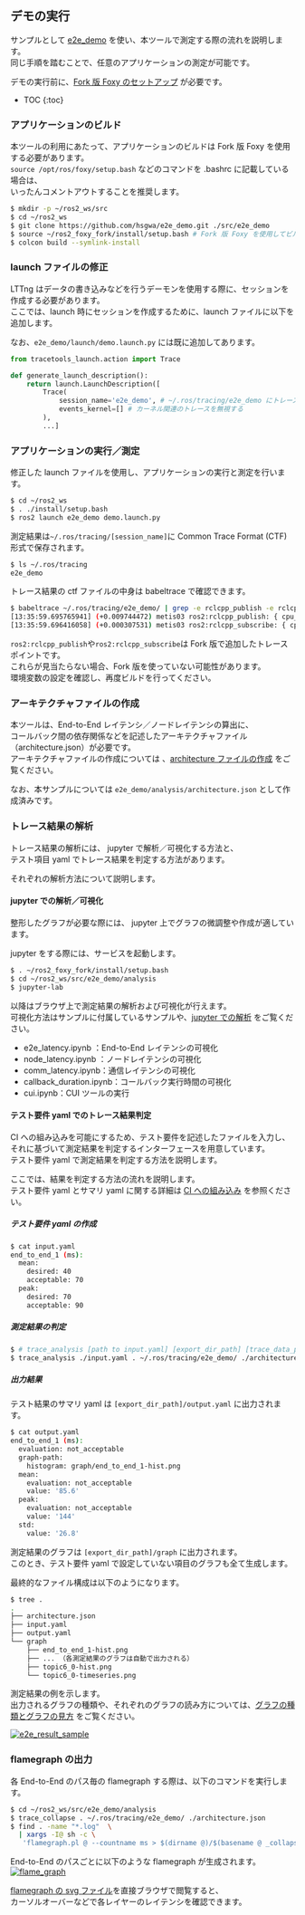 ## デモの実行

サンプルとして [e2e_demo](https://github.com/hsgwa/e2e_demo) を使い、本ツールで測定する際の流れを説明します。  
同じ手順を踏むことで、任意のアプリケーションの測定が可能です。

デモの実行前に、[Fork 版 Foxy のセットアップ](./setup.md) が必要です。

* TOC
{:toc}

### アプリケーションのビルド

本ツールの利用にあたって、アプリケーションのビルドは Fork 版 Foxy を使用する必要があります。  
`source /opt/ros/foxy/setup.bash` などのコマンドを .bashrc に記載している場合は、  
いったんコメントアウトすることを推奨します。

```bash
$ mkdir -p ~/ros2_ws/src
$ cd ~/ros2_ws
$ git clone https://github.com/hsgwa/e2e_demo.git ./src/e2e_demo
$ source ~/ros2_foxy_fork/install/setup.bash # Fork 版 Foxy を使用してビルド
$ colcon build --symlink-install
```

### launch ファイルの修正

LTTng はデータの書き込みなどを行うデーモンを使用する際に、セッションを作成する必要があります。  
ここでは、launch 時にセッションを作成するために、launch ファイルに以下を追加します。

なお、`e2e_demo/launch/demo.launch.py` には既に追加してあります。

```python
from tracetools_launch.action import Trace

def generate_launch_description():
    return launch.LaunchDescription([
        Trace(
            session_name='e2e_demo', # ~/.ros/tracing/e2e_demo にトレース結果が保存される
            events_kernel=[] # カーネル関連のトレースを無視する
        ),
        ...]
```



### アプリケーションの実行／測定

修正した launch ファイルを使用し、アプリケーションの実行と測定を行います。

```bash
$ cd ~/ros2_ws
$ . ./install/setup.bash
$ ros2 launch e2e_demo demo.launch.py
```

測定結果は`~/.ros/tracing/[session_name]`に Common Trace Format (CTF) 形式で保存されます。

```bash
$ ls ~/.ros/tracing
e2e_demo
```

トレース結果の ctf ファイルの中身は babeltrace で確認できます。

```bash
$ babeltrace ~/.ros/tracing/e2e_demo/ | grep -e rclcpp_publish -e rclcpp_subscribe
[13:35:59.695765941] (+0.009744472) metis03 ros2:rclcpp_publish: { cpu_id = 0 }, { procname = "sub_dependency", vpid = 103930, vtid = 103930 }, { publisher_handle = 0x5598C02EED70, key_stamp = 1613363759653508235 }
[13:35:59.696416058] (+0.000307531) metis03 ros2:rclcpp_subscribe: { cpu_id = 2 }, { procname = "timer_dependenc", vpid = 103932, vtid = 103932 }, { callback = 0x56530AF757D0, key_stamp = 1613363759653508235, source_stamp = 1613363759695774078, received_stamp = 1613363759696244635 }
```

`ros2:rclcpp_publish`や`ros2:rclcpp_subscribe`は Fork 版で追加したトレースポイントです。  
これらが見当たらない場合、Fork 版を使っていない可能性があります。  
環境変数の設定を確認し、再度ビルドを行ってください。

### アーキテクチャファイルの作成

本ツールは、End-to-End レイテンシ／ノードレイテンシの算出に、  
コールバック間の依存関係などを記述したアーキテクチャファイル（architecture.json）が必要です。  
アーキテクチャファイルの作成については 、[architecture ファイルの作成](./architecture.md) をご覧ください。

なお、本サンプルについては `e2e_demo/analysis/architecture.json` として作成済みです。

### トレース結果の解析

トレース結果の解析には、 jupyter で解析／可視化する方法と、  
テスト項目 yaml でトレース結果を判定する方法があります。  

それぞれの解析方法について説明します。

#### jupyter での解析／可視化

整形したグラフが必要な際には、 jupyter 上でグラフの微調整や作成が適しています。  

jupyter をする際には、サービスを起動します。

```bash
$ . ~/ros2_foxy_fork/install/setup.bash
$ cd ~/ros2_ws/src/e2e_demo/analysis
$ jupyter-lab
```

以降はブラウザ上で測定結果の解析および可視化が行えます。  
可視化方法はサンプルに付属しているサンプルや、[jupyter での解析](./jupyter_analysis.md) をご覧ください。


- e2e_latency.ipynb ：End-to-End レイテンシの可視化
- node_latency.ipynb ：ノードレイテンシの可視化
- comm_latency.ipynb：通信レイテンシの可視化
- callback_duration.ipynb：コールバック実行時間の可視化
- cui.ipynb：CUI ツールの実行

#### テスト要件 yaml でのトレース結果判定

CI への組み込みを可能にするため、テスト要件を記述したファイルを入力し、    
それに基づいて測定結果を判定するインターフェースを用意しています。  
テスト要件 yaml で測定結果を判定する方法を説明します。

ここでは、結果を判定する方法の流れを説明します。  
テスト要件 yaml とサマリ yaml に関する詳細は [CI への組み込み](./ci.md) を参照ください。

##### テスト要件 yaml の作成

```bash
$ cat input.yaml
end_to_end_1 (ms):
  mean:
    desired: 40
    acceptable: 70
  peak:
    desired: 70
    acceptable: 90
```

##### 測定結果の判定

```bash
$ # trace_analysis [path to input.yaml] [export_dir_path] [trace_data_path] [path to architecture.json]
$ trace_analysis ./input.yaml . ~/.ros/tracing/e2e_demo/ ./architecture.json # . カレントディレクトリに結果を出力
```

##### 出力結果

テスト結果のサマリ yaml は `[export_dir_path]/output.yaml` に出力されます。

```bash
$ cat output.yaml
end_to_end_1 (ms):
  evaluation: not_acceptable
  graph-path:
    histogram: graph/end_to_end_1-hist.png
  mean:
    evaluation: not_acceptable
    value: '85.6'
  peak:
    evaluation: not_acceptable
    value: '144'
  std:
    value: '26.8'
```

測定結果のグラフは `[export_dir_path]/graph` に出力されます。  
このとき、テスト要件 yaml で設定していない項目のグラフも全て生成します。

最終的なファイル構成は以下のようになります。

```bash
$ tree .
.
├── architecture.json
├── input.yaml
├── output.yaml
└── graph
    ├── end_to_end_1-hist.png
    ├── ... （各測定結果のグラフは自動で出力される）
    ├── topic6_0-hist.png
    └── topic6_0-timeseries.png
```

測定結果の例を示します。  
出力されるグラフの種類や、それぞれのグラフの読み方については、[グラフの種類とグラフの見方](./how_to_read_graph.md) をご覧ください。

[![e2e_result_sample](../imgs/e2e_result_sample.png)](../imgs/e2e_result_sample.png)

### flamegraph の出力

各 End-to-End のパス毎の flamegraph する際は、以下のコマンドを実行します。

```bash
$ cd ~/ros2_ws/src/e2e_demo/analysis
$ trace_collapse . ~/.ros/tracing/e2e_demo/ ./architecture.json
$ find . -name "*.log"  \
  | xargs -I@ sh -c \
   'flamegraph.pl @ --countname ms > $(dirname @)/$(basename @ _collapsed.log).svg'
```

End-to-End のパスごとに以下のような flamegraph が生成されます。
[![flame_graph](../imgs/flamegraph.png)](../imgs/flamegraph.png)

[flamegraph の svg ファイル](../imgs/flamegraph_sample.svg)を直接ブラウザで閲覧すると、  
カーソルオーバーなどで各レイヤーのレイテンシを確認できます。

